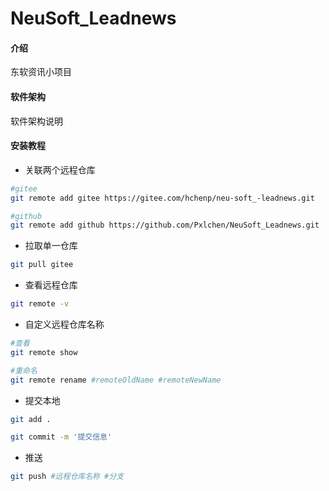 # NeuSoft_Leadnews

#### 介绍
东软资讯小项目

#### 软件架构
软件架构说明

#### 安装教程

- 关联两个远程仓库

```bash
#gitee
git remote add gitee https://gitee.com/hchenp/neu-soft_-leadnews.git

#github
git remote add github https://github.com/Pxlchen/NeuSoft_Leadnews.git
```



- 拉取单一仓库

```bash
git pull gitee
```



- 查看远程仓库

```bash
git remote -v
```



- 自定义远程仓库名称

```bash
#查看
git remote show

#重命名
git remote rename #remoteOldName #remoteNewName
```



- 提交本地

```bash
git add .

git commit -m '提交信息'
```



- 推送

```bash
git push #远程仓库名称 #分支
```

